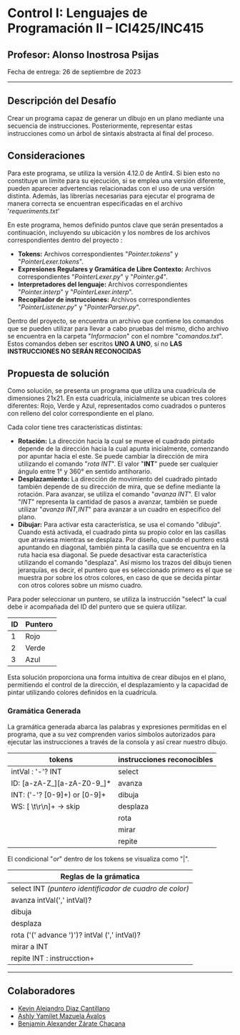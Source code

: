 # Control I: Lenguajes de Programación II – ICI425/INC415

## Profesor: Alonso Inostrosa Psijas
Fecha de entrega: 26 de septiembre de 2023

-------------------------
## Descripción del Desafío

Crear un programa capaz de generar un dibujo en un plano mediante una secuencia de instrucciones. Posteriormente, representar estas instrucciones como un árbol de sintaxis abstracta al final del proceso.

## Consideraciones
Para este programa, se utiliza la versión 4.12.0 de Antlr4. Si bien esto no constituye un límite para su ejecución, si se emplea una versión diferente, pueden aparecer advertencias relacionadas con el uso de una versión distinta. Además, las librerías necesarias para ejecutar el programa de manera correcta se encuentran especificadas en el archivo '_requeriments.txt_'

En este programa, hemos definido puntos clave que serán presentados a continuación, incluyendo su ubicación y los nombres de los archivos correspondientes dentro del proyecto :
* **Tokens:** Archivos correspondientes "_Pointer.tokens_" y "_PointerLexer.tokens_".
* **Expresiones Regulares y Gramática de Libre Contexto:** Archivos correspondientes "_PointerLexer.py_" y "_Pointer.g4_".
* **Interpretadores del lenguaje:** Archivos correspondientes "_Pointer.interp_" y "_PointerLexer.interp_".
* **Recopilador de instrucciones:** Archivos correspondientes "_PointerListener.py_" y "_PointerParser.py_".

Dentro del proyecto, se encuentra un archivo que contiene los comandos que se pueden utilizar para llevar a cabo pruebas del mismo, dicho archivo se encuentra en la carpeta  "_Informacion_" con el nombre "_comandos.txt_". Estos comandos deben ser escritos **UNO A UNO**, si no **LAS INSTRUCCIONES NO SERÁN RECONOCIDAS**

## Propuesta de solución
Como solución, se presenta un programa que utiliza una cuadrícula de dimensiones 21x21. En esta cuadrícula, inicialmente se ubican tres colores diferentes: Rojo, Verde y Azul, representados como cuadrados o punteros con relleno del color correspondiente en el plano.

Cada color tiene tres características distintas:

* **Rotación:** La dirección hacia la cual se mueve el cuadrado pintado depende de la dirección hacia la cual apunta inicialmente, comenzando por apuntar hacia el este. Se puede cambiar la dirección de mira utilizando el comando "_rota INT_". El valor "**INT**" puede ser cualquier ángulo entre 1° y 360° en sentido antihorario.
* **Desplazamiento:** La dirección de movimiento del cuadrado pintado también depende de su dirección de mira, que se define mediante la rotación. Para avanzar, se utiliza el comando "_avanza INT_". El valor "*INT*" representa la cantidad de pasos a avanzar, también se puede utilizar "_avanza INT,INT_" para avanzar a un cuadro en especifico del plano. 
* **Dibujar:** Para activar esta característica, se usa el comando "_dibuja_". Cuando está activada, el cuadrado pinta su propio color en las casillas que atraviesa mientras se desplaza. Por diseño, cuando el puntero está apuntando en diagonal, también pinta la casilla que se encuentra en la ruta hacia esa diagonal. Se puede desactivar esta característica utilizando el comando "desplaza". Así mismo los trazos del dibujo tienen jerarquías, es decir, el puntero que es seleccionado primero es el que se muestra por sobre los otros colores, en caso de que se decida pintar con otros colores sobre un mismo cuadro.

Para poder seleccionar un puntero, se utiliza la instrucción "select" la cual debe ir acompañada del ID del puntero que se quiera utilizar.

|ID| Puntero   |          
|------------------|------------------|
|1 |    Rojo        |           
|2 |    Verde       |           
|3 |    Azul        |          

Esta solución proporciona una forma intuitiva de crear dibujos en el plano, permitiendo el control de la dirección, el desplazamiento y la capacidad de pintar utilizando colores definidos en la cuadrícula.
  
### Gramática Generada
La gramática generada abarca las palabras y expresiones permitidas en el programa, que a su vez comprenden varios símbolos autorizados para ejecutar las instrucciones a través de la consola y así crear nuestro dibujo.

|tokens| instrucciones reconocibles   |          
|------------------|------------------|
|intVal : '-'? INT |    select        |           
|ID: [a-zA-Z_][a-zA-Z0-9_]*|    avanza        |           
|INT: ('-'? [0-9]+) or [0-9]+ |    dibuja        |          
|WS: [ \t\r\n]+ -> skip      |    desplaza      |    
|                          |    rota          | 
|                          |    mirar         | 
|                          |    repite        | 


El condicional "_or_" dentro de los tokens se visualiza como "|".

| Reglas de la grámatica |       
|------------------------|
| select INT _(puntero identificador de cuadro de color)_          |  
| avanza intVal(',' intVal)?          | 
| dibuja           | 
| desplaza         | 
| rota ('(' advance ')')? intVal (',' intVal)?             | 
| mirar a INT          | 
| repite INT : instrucction+          | 

-------------------------

## Colaboradores

- [Kevin Alejandro Diaz Cantillano](https://github.com/ixyz022)
- [Ashly Yamilet Mazuela Ávalos](https://github.com/ashlyMazuela)
- [Benjamín Alexander Zárate Chacana](https://github.com/ZarateBenjamin)
